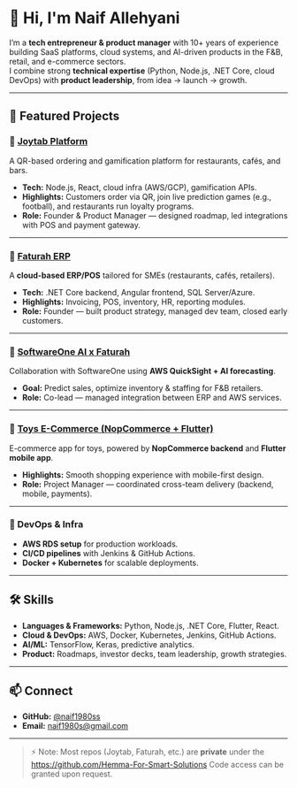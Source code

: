 # 👋 Hi, I'm Naif Allehyani

I’m a **tech entrepreneur & product manager** with 10+ years of experience building SaaS platforms, cloud systems, and AI-driven products in the F&B, retail, and e-commerce sectors.  
I combine strong **technical expertise** (Python, Node.js, .NET Core, cloud DevOps) with **product leadership**, from idea → launch → growth.  

---

## 🚀 Featured Projects

### 🔹 [Joytab Platform](#)
A QR-based ordering and gamification platform for restaurants, cafés, and bars.  
- **Tech:** Node.js, React, cloud infra (AWS/GCP), gamification APIs.  
- **Highlights:** Customers order via QR, join live prediction games (e.g., football), and restaurants run loyalty programs.  
- **Role:** Founder & Product Manager — designed roadmap, led integrations with POS and payment gateway.

---

### 🔹 [Faturah ERP](#)
A **cloud-based ERP/POS** tailored for SMEs (restaurants, cafés, retailers).  
- **Tech:** .NET Core backend, Angular frontend, SQL Server/Azure.  
- **Highlights:** Invoicing, POS, inventory, HR, reporting modules.  
- **Role:** Founder — built product strategy, managed dev team, closed early customers.  

---

### 🔹 [SoftwareOne AI x Faturah](#)
Collaboration with SoftwareOne using **AWS QuickSight + AI forecasting**.  
- **Goal:** Predict sales, optimize inventory & staffing for F&B retailers.  
- **Role:** Co-lead — managed integration between ERP and AWS services.  

---

### 🔹 [Toys E-Commerce (NopCommerce + Flutter)](#)
E-commerce app for toys, powered by **NopCommerce backend** and **Flutter mobile app**.  
- **Highlights:** Smooth shopping experience with mobile-first design.  
- **Role:** Project Manager — coordinated cross-team delivery (backend, mobile, payments).  

---

### 🔹 DevOps & Infra
- **AWS RDS setup** for production workloads.  
- **CI/CD pipelines** with Jenkins & GitHub Actions.  
- **Docker + Kubernetes** for scalable deployments.  

---

## 🛠 Skills
- **Languages & Frameworks:** Python, Node.js, .NET Core, Flutter, React.  
- **Cloud & DevOps:** AWS, Docker, Kubernetes, Jenkins, GitHub Actions.  
- **AI/ML:** TensorFlow, Keras, predictive analytics.  
- **Product:** Roadmaps, investor decks, team leadership, growth strategies.  

---

## 📫 Connect
- **GitHub:** [@naif1980ss](https://github.com/naif1980ss)  
- **Email:** naif1980s@gmail.com 

---

> ⚡ Note: Most repos (Joytab, Faturah, etc.) are **private** under the https://github.com/Hemma-For-Smart-Solutions
> Code access can be granted upon request.
